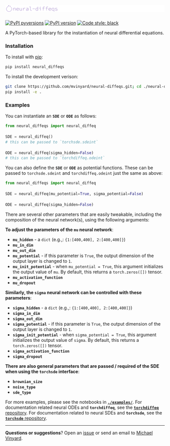 # ![neural-diffeqs](/assets/neural-diffeqs.logo.svg)

[![PyPI pyversions](https://img.shields.io/pypi/pyversions/neural_diffeqs.svg)](https://pypi.python.org/pypi/pydk/)
[![PyPI version](https://badge.fury.io/py/neural_diffeqs.svg)](https://badge.fury.io/py/pydk)
[![Code style: black](https://img.shields.io/badge/code%20style-black-000000.svg)](https://github.com/psf/black)

A PyTorch-based library for the instantiation of neural differential equations.

### Installation

To install with [pip](https://pypi.org/project/neural-diffeqs/):
```python
pip install neural_diffeqs
```

To install the development verison:
```BASH
git clone https://github.com/mvinyard/neural-diffeqs.git; cd ./neural-diffeqs
pip install -e .
```

### Examples

You can instantiate an **`SDE`** or **`ODE`** as follows:
```python
from neural_diffeqs import neural_diffeq

SDE = neural_diffeq()
# this can be passed to `torchsde.sdeint`

ODE = neural_diffeq(sigma_hidden=False)
# this can be passed to `torchdiffeq.odeint`
```

You can also define the **`SDE`** or **`ODE`** as potential functions. These can be passed to `torchsde.sdeint` and `torchdiffeq.odeint` just the same as above:

```python
from neural_diffeqs import neural_diffeq

SDE = neural_diffeq(mu_potential=True, sigma_potential=False)

ODE = neural_diffeq(sigma_hidden=False)
```

There are several other parameters that are easily tweakable, including the composition of the neural network(s), using the following arguments:

**To adjust the parameters of the `mu` neural network**:

 * **`mu_hidden`**  - a `dict` (e.g.,: ``{1:[400,400], 2:[400,400]}``)
 * **`mu_in_dim`**
 * **`mu_out_dim`**
 * **`mu_potential`** - if this parameter is `True`, the output dimension of the output layer is changed to `1`.
 * **`mu_init_potential`** - when `mu_potential = True`, this argument initializes the output value of `mu`. By default, this returns a `torch.zeros([])` tensor.
 * **`mu_activation_function`**
 * **`mu_dropout`**

**Similarly, the `sigma` neural network can be controlled with these parameters**:


 * **`sigma_hidden`**  - a `dict` (e.g.,: ``{1:[400,400], 2:[400,400]}``)
 * **`sigma_in_dim`**
 * **`sigma_out_dim`**
 * **`sigma_potential`** - if this parameter is `True`, the output dimension of the output layer is changed to `1`.
 * **`sigma_init_potential`** - when `sigma_potential = True`, this argument initializes the output value of `sigma`. By default, this returns a `torch.zeros([])` tensor.
 * **`sigma_activation_function`**
 * **`sigma_dropout`**
    
    
**There are also general parameters that are passed / required of the SDE when using the `torchsde` interface**:

 * **`brownian_size`**
 * **`noise_type`**
 * **`sde_type`**

For more examples, please see the notebooks in [**`./examples/`**](./examples/). For documentation related neural ODEs and **`torchdiffeq`**, see the [**`torchdiffeq`** repository](https://github.com/rtqichen/torchdiffeq). For documentation related to neural SDEs and **`torchsde`**, see the [**`torchsde`** repository](https://github.com/google-research/torchsde).

---
**Questions or suggestions**? Open an [issue](https://github.com/mvinyard/neural-diffeqs/issues/new) or send an email to [Michael Vinyard](mailto:mvinyard@broadinstitute.org).

